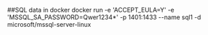 ##SQL data in docker
docker run -e 'ACCEPT_EULA=Y' -e 'MSSQL_SA_PASSWORD=Qwer1234\*' -p 1401:1433 --name sql1 -d microsoft/mssql-server-linux
